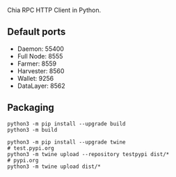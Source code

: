 Chia RPC HTTP Client in Python.

## Default ports
- Daemon: 55400
- Full Node: 8555
- Farmer: 8559
- Harvester: 8560
- Wallet: 9256
- DataLayer: 8562


## Packaging

```shell
python3 -m pip install --upgrade build
python3 -m build

python3 -m pip install --upgrade twine
# test.pypi.org
python3 -m twine upload --repository testpypi dist/*
# pypi.org
python3 -m twine upload dist/*
```